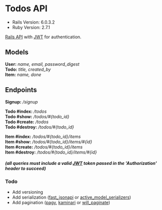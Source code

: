 # Todos API

- Rails Version: 6.0.3.2
- Ruby Version: 2.7.1

[Rails API](https://guides.rubyonrails.org/api_app.html) with [JWT](https://jwt.io/) for authentication.

## Models
**User:** _name, email, password_digest_  
**Todo:** _title, created_by_  
**Item:** _name, done_

## Endpoints
**Signup:** _/signup_

**Todo #index:** _/todos_  
**Todo #show:** _/todos/#{todo_id}_  
**Todo #create:** _/todos_  
**Todo #destroy:** _/todos/#{todo_id}_  

**Item #index:** _/todos/#{todo_id}/items_  
**Item #show:** _/todos/#{todo_id}/items/#{id}_  
**Item #create:** _/todos/#{todo_id}/items_  
**Item #destroy:** _/todos/#{todo_id}/items/#{id}_

##### (all queries must include a valid [JWT](https://jwt.io/) token passed in the 'Authorization' header to succeed)

### Todo
- Add versioning
- Add serialization ([fast_jsonapi](https://github.com/Netflix/fast_jsonapi) or [active_model_serializers](https://github.com/rails-api/active_model_serializers))
- Add pagination ([pagy](https://github.com/ddnexus/pagy), [kaminari](https://github.com/kaminari/kaminari) or [will_paginate](https://github.com/mislav/will_paginate/tree/v3.3.0))
